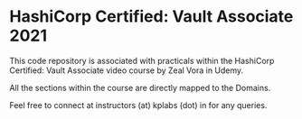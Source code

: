 # HashiCorp Certified: Vault Associate 2021

This code repository is associated with practicals within the HashiCorp Certified: Vault Associate video course by Zeal Vora in Udemy.

All the sections within the course are directly mapped to the Domains.

Feel free to connect at instructors (at) kplabs (dot) in for any queries.
